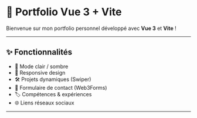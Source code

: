 # 🚀 Portfolio Vue 3 + Vite

Bienvenue sur mon portfolio personnel développé avec **Vue 3** et **Vite** !

---

## ✨ Fonctionnalités

- 🎨 Mode clair / sombre
- 📱 Responsive design
- 🛠️ Projets dynamiques (Swiper)
- 📨 Formulaire de contact (Web3Forms)
- 🏷️ Compétences & expériences
- 🌐 Liens réseaux sociaux

---
